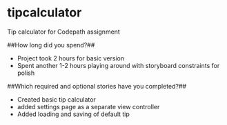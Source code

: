# tipcalculator
Tip calculator for Codepath assignment

##How long did you spend?##
- Project took 2 hours for basic version
- Spent another 1-2 hours playing around with storyboard constraints for polish

##Which required and optional stories have you completed?##
- Created basic tip calculator
- added settings page as a separate view controller
- Added loading and saving of default tip